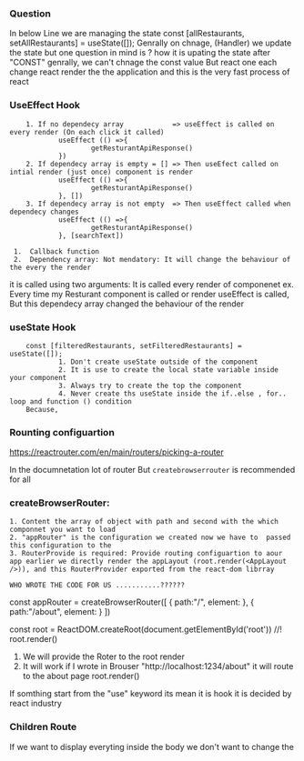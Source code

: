 ### Question 

In below Line we are managing the state 
const [allRestaurants, setAllRestaurants] = useState([]);
Genrally on chnage, (Handler) we update the state but one question in mind is ?
how it is upating the state after "CONST" genrally, we can't chnage the const value
But react one each change react render the the application and this is the very fast process of react 


### UseEffect Hook

        1. If no dependecy array            => useEffect is called on every render (On each click it called)
                useEffect (() =>{
                        getResturantApiResponse()
                })
        2. If dependecy array is empty = [] => Then useEfect called on intial render (just once) component is render
                useEffect (() =>{
                        getResturantApiResponse()
                }, [])
        3. If dependecy array is not empty  => Then useEffect called when dependecy changes
                useEffect (() =>{
                        getResturantApiResponse()
                }, [searchText])
 
     1.  Callback function
     2.  Dependency array: Not mendatory: It will change the behaviour of the every the render

it is called using two arguments: It is called every render of componenet
ex. Every time my Resturant component is called or render useEffect is called, But this dependecy array changed the behaviour of the render

### useState Hook

        const [filteredRestaurants, setFilteredRestaurants] = useState([]);
                1. Don't create useState outside of the component
                2. It is use to create the local state variable inside your component 
                3. Always try to create the top the component
                4. Never create ths useState inside the if..else , for.. loop and function () condition
        Because, 


### Rounting configuartion
  https://reactrouter.com/en/main/routers/picking-a-router

  In the documnetation lot of router But `createbrowserrouter` is   recommended for all
  ### createBrowserRouter: 


    1. Content the array of object with path and second with the which componnet you want to load
    2. "appRouter" is the configuration we created now we have to  passed this configuration to the 
    3. RouterProvide is required: Provide routing configuartion to aour app earlier we directly render the appLayout (root.render(<AppLayout />)), and this RouterProvider exported from the react-dom librray
    
    WHO WROTE THE CODE FOR US ...........??????

const appRouter = createBrowserRouter([
    {
        path:"/",
        element:<AppLayout></AppLayout>
    },
    {
        path:"/about",
        element:<AboutComponent />
    }
])

const root = ReactDOM.createRoot(document.getElementById('root'))
//! root.render(<AppLayout />)
1. We will provide the Roter to the root render
2. It will work if I wrote in Brouser "http://localhost:1234/about" it will route to the about page
root.render(<RouterProvider router={appRouter} />) 

If somthing start from the "use" keyword its mean it is hook it is decided by react industry

### Children Route
  If we want to display everyting inside the body we don't want to change the 

